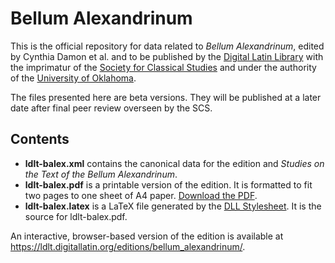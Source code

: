 # Bellum Alexandrinum

This is the official repository for data related to *Bellum
Alexandrinum*, edited by Cynthia Damon et al. and to be published by the [Digital Latin Library](https://digitallatin.org) with the imprimatur of the [Society for Classical Studies](https://classicalstudies.org/) and under the authority of the [University of Oklahoma](https://ou.edu/).

The files presented here are beta versions. They will be published at a later date after final peer review overseen by the SCS.

## Contents

-   **ldlt-balex.xml** contains the canonical data for the edition and *Studies on the Text of the Bellum Alexandrinum*.
-   **ldlt-balex.pdf** is a printable version of the edition. It is formatted to fit two pages to one sheet of A4 paper. [Download the PDF](/raw/master/ldlt-balex.pdf).
-   **ldlt-balex.latex** is a LaTeX file generated by the [DLL Stylesheet](https://github.com/DigitalLatin/DLL-Stylesheets). It is the source for ldlt-balex.pdf.

An interactive, browser-based version of the edition is available at <https://ldlt.digitallatin.org/editions/bellum_alexandrinum/>.
